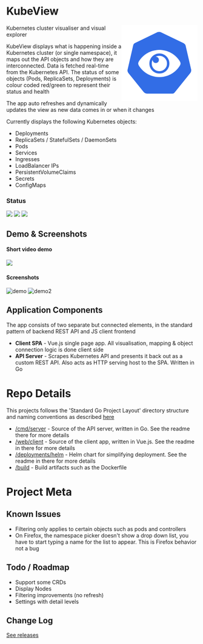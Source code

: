 # KubeView
<img src="web/client/src/assets/logo.png" style="float:right">
Kubernetes cluster visualiser and visual explorer

KubeView displays what is happening inside a Kubernetes cluster (or single namespace), it maps out the API objects and how they are interconnected. Data is fetched real-time from the Kubernetes API. The status of some objects (Pods, ReplicaSets, Deployments) is colour coded red/green to represent their status and health

The app auto refreshes and dynamically updates the view as new data comes in or when it changes

Currently displays the following Kubernetes objects:
- Deployments
- ReplicaSets / StatefulSets / DaemonSets
- Pods
- Services
- Ingresses
- LoadBalancer IPs
- PersistentVolumeClaims
- Secrets
- ConfigMaps

### Status 
![](https://img.shields.io/github/workflow/status/benc-uk/kubeview/Build%20Dockerhub%20Image)
![](https://img.shields.io/github/last-commit/benc-uk/kubeview)
![](https://img.shields.io/github/v/release/benc-uk/kubeview)


## Demo & Screenshots
#### Short video demo

[![](https://user-images.githubusercontent.com/14982936/76506327-ec1a7f00-6442-11ea-95ad-2ced7bb17114.png)](https://www.youtube.com/watch?v=ukF6aLIUu58)

#### Screenshots
![demo](https://user-images.githubusercontent.com/14982936/53411103-87b68a00-39bd-11e9-81b2-df2fb9cd7b28.png)
![demo2](https://user-images.githubusercontent.com/14982936/76505968-46671000-6442-11ea-8cda-1c62fbd26958.png)

## Application Components
The app consists of two separate but connected elements, in the standard pattern of backend REST API and JS client frontend

- **Client SPA** - Vue.js single page app. All visualisation, mapping & object connection logic is done client side
- **API Server** - Scrapes Kubernetes API and presents it back out as a custom REST API. Also acts as HTTP serving host to the SPA. Written in Go


# Repo Details
This projects follows the 'Standard Go Project Layout' directory structure and naming conventions as described [here](https://github.com/golang-standards/project-layout)

- [/cmd/server](./cmd/server) - Source of the API server, written in Go. See the readme there for more details
- [/web/client](./web/client) - Source of the client app, written in Vue.js. See the readme in there for more details
- [/deployments/helm](./deployments/helm) - Helm chart for simplifying deployment. See the readme in there for more details
- [/build](./build) - Build artifacts such as the Dockerfile
  

# Project Meta
## Known Issues 
- Filtering only applies to certain objects such as pods and controllers
- On Firefox, the namespace picker doesn't show a drop down list, you have to start typing a name for the list to appear. This is Firefox behavior not a bug

## Todo / Roadmap
- Support some CRDs
- Display Nodes
- Filtering improvements (no refresh)
- Settings with detail levels

## Change Log
[See releases](https://github.com/benc-uk/kubeview/releases)
